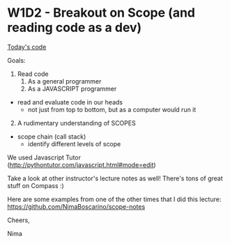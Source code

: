 # W1D2 - Breakout on Scope (and reading code as a dev)

[Today's code](https://gist.github.com/NimaBoscarino/fcf2d80177bc4986f138e5b856bc2832)

Goals: 
1) Read code
   1) As a general programmer
   2) As a JAVASCRIPT programmer
  - read and evaluate code in our heads
    - not just from top to bottom, but as a computer would run it
2) A rudimentary understanding of SCOPES
  - scope chain (call stack)
    - identify different levels of scope

We used Javascript Tutor (http://pythontutor.com/javascript.html#mode=edit)

Take a look at other instructor's lecture notes as well! There's tons of great stuff on Compass :)

Here are some examples from one of the other times that I did this lecture: https://github.com/NimaBoscarino/scope-notes

Cheers,

Nima